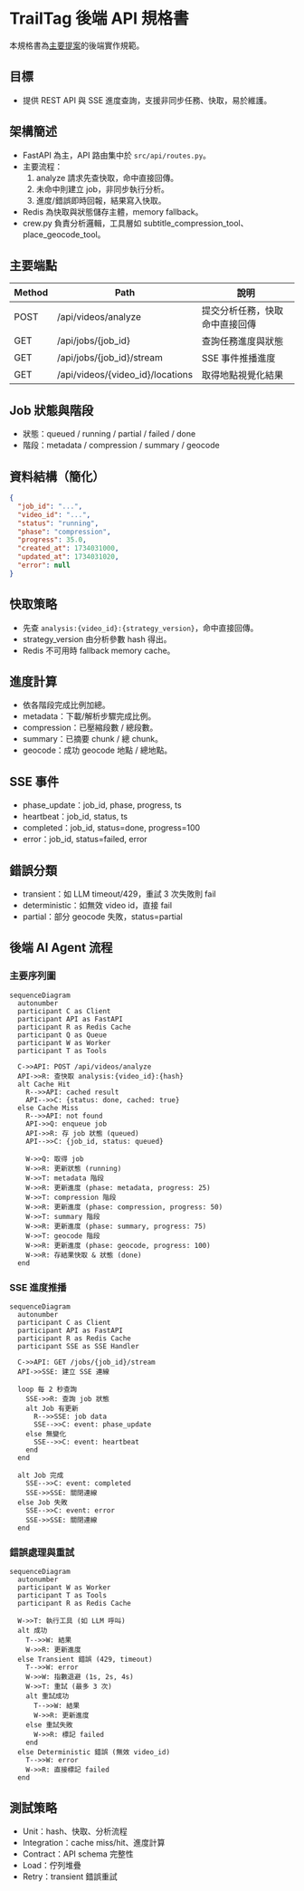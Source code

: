 # TrailTag 後端 API 規格書

本規格書為[主要提案](project-proposal.md)的後端實作規範。

## 目標

- 提供 REST API 與 SSE 進度查詢，支援非同步任務、快取，易於維護。

## 架構簡述

- FastAPI 為主，API 路由集中於 `src/api/routes.py`。
- 主要流程：
  1. analyze 請求先查快取，命中直接回傳。
  2. 未命中則建立 job，非同步執行分析。
  3. 進度/錯誤即時回報，結果寫入快取。
- Redis 為快取與狀態儲存主體，memory fallback。
- crew.py 負責分析邏輯，工具層如 subtitle_compression_tool、place_geocode_tool。

## 主要端點

| Method | Path                             | 說明                           |
| ------ | -------------------------------- | ------------------------------ |
| POST   | /api/videos/analyze              | 提交分析任務，快取命中直接回傳 |
| GET    | /api/jobs/{job_id}               | 查詢任務進度與狀態             |
| GET    | /api/jobs/{job_id}/stream        | SSE 事件推播進度               |
| GET    | /api/videos/{video_id}/locations | 取得地點視覺化結果             |

## Job 狀態與階段

- 狀態：queued / running / partial / failed / done
- 階段：metadata / compression / summary / geocode

## 資料結構（簡化）

```json
{
  "job_id": "...",
  "video_id": "...",
  "status": "running",
  "phase": "compression",
  "progress": 35.0,
  "created_at": 1734031000,
  "updated_at": 1734031020,
  "error": null
}
```

## 快取策略

- 先查 `analysis:{video_id}:{strategy_version}`，命中直接回傳。
- strategy_version 由分析參數 hash 得出。
- Redis 不可用時 fallback memory cache。

## 進度計算

- 依各階段完成比例加總。
- metadata：下載/解析步驟完成比例。
- compression：已壓縮段數 / 總段數。
- summary：已摘要 chunk / 總 chunk。
- geocode：成功 geocode 地點 / 總地點。

## SSE 事件

- phase_update：job_id, phase, progress, ts
- heartbeat：job_id, status, ts
- completed：job_id, status=done, progress=100
- error：job_id, status=failed, error

## 錯誤分類

- transient：如 LLM timeout/429，重試 3 次失敗則 fail
- deterministic：如無效 video id，直接 fail
- partial：部分 geocode 失敗，status=partial

## 後端 AI Agent 流程

### 主要序列圖

```mermaid
sequenceDiagram
  autonumber
  participant C as Client
  participant API as FastAPI
  participant R as Redis Cache
  participant Q as Queue
  participant W as Worker
  participant T as Tools

  C->>API: POST /api/videos/analyze
  API->>R: 查快取 analysis:{video_id}:{hash}
  alt Cache Hit
    R-->>API: cached result
    API-->>C: {status: done, cached: true}
  else Cache Miss
    R-->>API: not found
    API->>Q: enqueue job
    API->>R: 存 job 狀態 (queued)
    API-->>C: {job_id, status: queued}

    W->>Q: 取得 job
    W->>R: 更新狀態 (running)
    W->>T: metadata 階段
    W->>R: 更新進度 (phase: metadata, progress: 25)
    W->>T: compression 階段
    W->>R: 更新進度 (phase: compression, progress: 50)
    W->>T: summary 階段
    W->>R: 更新進度 (phase: summary, progress: 75)
    W->>T: geocode 階段
    W->>R: 更新進度 (phase: geocode, progress: 100)
    W->>R: 存結果快取 & 狀態 (done)
  end
```

### SSE 進度推播

```mermaid
sequenceDiagram
  autonumber
  participant C as Client
  participant API as FastAPI
  participant R as Redis Cache
  participant SSE as SSE Handler

  C->>API: GET /jobs/{job_id}/stream
  API->>SSE: 建立 SSE 連線

  loop 每 2 秒查詢
    SSE->>R: 查詢 job 狀態
    alt Job 有更新
      R-->>SSE: job data
      SSE-->>C: event: phase_update
    else 無變化
      SSE-->>C: event: heartbeat
    end
  end

  alt Job 完成
    SSE-->>C: event: completed
    SSE->>SSE: 關閉連線
  else Job 失敗
    SSE-->>C: event: error
    SSE->>SSE: 關閉連線
  end
```

### 錯誤處理與重試

```mermaid
sequenceDiagram
  autonumber
  participant W as Worker
  participant T as Tools
  participant R as Redis Cache

  W->>T: 執行工具 (如 LLM 呼叫)
  alt 成功
    T-->>W: 結果
    W->>R: 更新進度
  else Transient 錯誤 (429, timeout)
    T-->>W: error
    W->>W: 指數退避 (1s, 2s, 4s)
    W->>T: 重試 (最多 3 次)
    alt 重試成功
      T-->>W: 結果
      W->>R: 更新進度
    else 重試失敗
      W->>R: 標記 failed
    end
  else Deterministic 錯誤 (無效 video_id)
    T-->>W: error
    W->>R: 直接標記 failed
  end
```

## 測試策略

- Unit：hash、快取、分析流程
- Integration：cache miss/hit、進度計算
- Contract：API schema 完整性
- Load：佇列堆疊
- Retry：transient 錯誤重試
